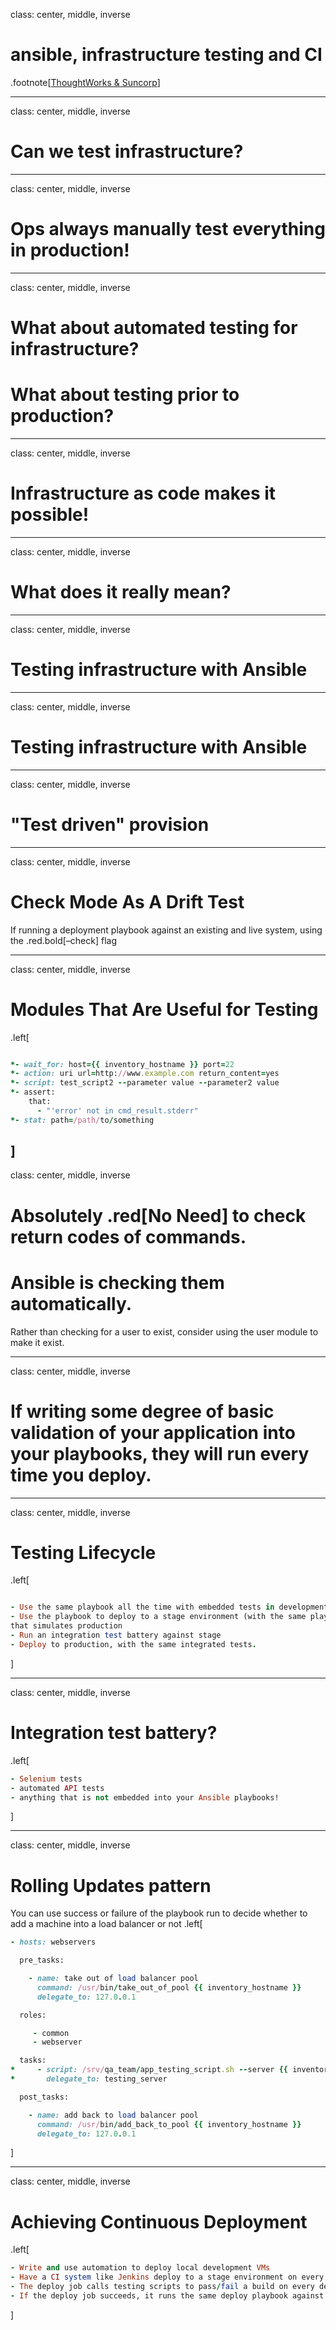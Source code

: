 class: center, middle, inverse

# ansible, infrastructure testing and CI
.footnote[[ThoughtWorks & Suncorp]()]

---
class: center, middle, inverse
# Can we test infrastructure?
<!-- yes, of course. ops always manuually test. varification scripts maybe? can we know if 
the command/instructruction we type in prod enviroment will work not bring down catastrophically any server?-->

---
class: center, middle, inverse
# Ops always manually test everything in production!
<!-- instructions, and procedures are in the head -->

---
class: center, middle, inverse
# What about automated testing for infrastructure? 
# What about testing prior to production?
<!-- instructions, and procedures are in the head -->

---
class: center, middle, inverse
# Infrastructure as code makes it possible!
<!-- instructions, and procedures are in the head -->

---
class: center, middle, inverse
# What does it really mean?
<!-- instructions, and procedures are in the head -->

---
class: center, middle, inverse
# Testing infrastructure with Ansible
<!-- instructions, and procedures are in the head -->

---
class: center, middle, inverse
# Testing infrastructure with Ansible
<!-- instructions, and procedures are in the head -->

---
class: center, middle, inverse
# "Test driven" provision
<!-- There are many options. Ansible is actually designed to be a “fail-fast” and ordered system, therefore it makes it easy to embed testing directly in Ansible playbooks.

By incorporating a degree of testing into your deployment workflow, there will be fewer surprises when code hits production and, in many cases, tests can be leveraged in production to prevent failed updates from migrating across an entire installation. Since it’s push-based, it’s also very easy to run the steps on the localhost or testing servers. Ansible lets you insert as many checks and balances into your upgrade workflow as you would like to have.

-->
---
class: center, middle, inverse
# Check Mode As A Drift Test
If running a deployment playbook against an existing and live system, using the .red.bold[–check] flag
<!--  –check mode in Ansible can be used as a layer of testing as well. If running a deployment playbook against an existing system, using the –check flag to the ansible command will report if Ansible thinks it would have had to have made any changes to bring the system into a desired state.
	This can let you know up front if there is any need to deploy onto the given system. Ordinarily scripts and commands don’t run in check mode, so if you want certain steps to always execute in check mode, such as calls to the script module, add the ‘always_run’ flag:
-->

---
class: center, middle, inverse
# Modules That Are Useful for Testing
.left[
```ruby

*- wait_for: host={{ inventory_hostname }} port=22
*- action: uri url=http://www.example.com return_content=yes
*- script: test_script2 --parameter value --parameter2 value
*- assert:
    that:
      - "'error' not in cmd_result.stderr"
*- stat: path=/path/to/something
```
]
---
class: center, middle, inverse
# Absolutely .red[No Need] to check return codes of commands. 
# Ansible is checking them automatically. 
Rather than checking for a user to exist, consider using the user module to make it exist.

---
class: center, middle, inverse
# If writing some degree of basic validation of your application into your playbooks, they will run every time you deploy.

---
class: center, middle, inverse
# Testing Lifecycle
.left[
```ruby

- Use the same playbook all the time with embedded tests in development
- Use the playbook to deploy to a stage environment (with the same playbooks) 
that simulates production
- Run an integration test battery against stage
- Deploy to production, with the same integrated tests.

```
]

---
class: center, middle, inverse
# Integration test battery?
.left[
```ruby
- Selenium tests 
- automated API tests 
- anything that is not embedded into your Ansible playbooks!
```
]

---
class: center, middle, inverse
# Rolling Updates pattern
You can use success or failure of the playbook run to decide whether to add a machine into a load balancer or not
.left[
```ruby
- hosts: webservers

  pre_tasks:

    - name: take out of load balancer pool
      command: /usr/bin/take_out_of_pool {{ inventory_hostname }}
      delegate_to: 127.0.0.1

  roles:

     - common
     - webserver

  tasks:
*     - script: /srv/qa_team/app_testing_script.sh --server {{ inventory_hostname }}
*       delegate_to: testing_server

  post_tasks:

    - name: add back to load balancer pool
      command: /usr/bin/add_back_to_pool {{ inventory_hostname }}
      delegate_to: 127.0.0.1
```
]
<!--
	In the above example, a script is run from the testing server against a remote node prior to bringing it back into the pool. what you can see from the above is that tests are used as a gate – if the “apply_testing_checks” step is not performed, the machine will not go back into the pool.

In the event of a problem, fix the few servers that fail using Ansible’s automatically generated retry file to repeat the deploy on just those servers.
	-->

---
class: center, middle, inverse
# Achieving Continuous Deployment
.left[
```ruby
- Write and use automation to deploy local development VMs
- Have a CI system like Jenkins deploy to a stage environment on every code change
- The deploy job calls testing scripts to pass/fail a build on every deploy
- If the deploy job succeeds, it runs the same deploy playbook against production inventory
```
]	
